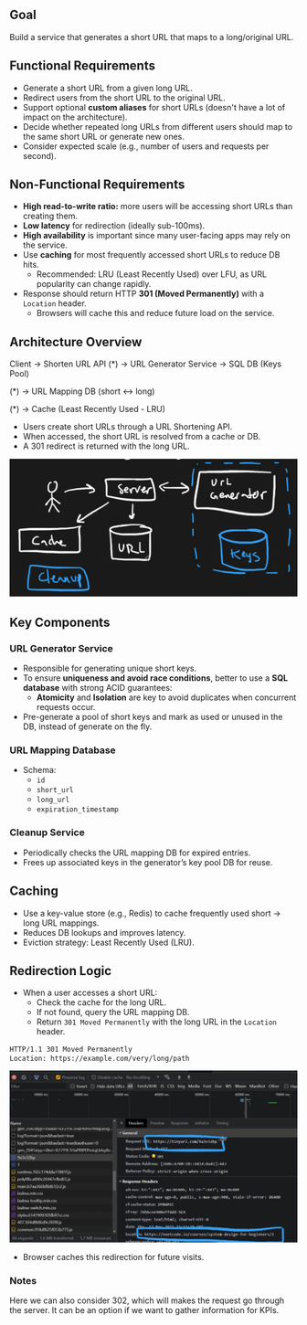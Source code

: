 ## Goal

Build a service that generates a short URL that maps to a long/original URL.

## Functional Requirements

- Generate a short URL from a given long URL.
- Redirect users from the short URL to the original URL.
- Support optional **custom aliases** for short URLs (doesn't have a lot of impact on the architecture).
- Decide whether repeated long URLs from different users should map to the same short URL or generate new ones.
- Consider expected scale (e.g., number of users and requests per second).

## Non-Functional Requirements

- **High read-to-write ratio:** more users will be accessing short URLs than creating them.
- **Low latency** for redirection (ideally sub-100ms).
- **High availability** is important since many user-facing apps may rely on the service.
- Use **caching** for most frequently accessed short URLs to reduce DB hits.
  - Recommended: LRU (Least Recently Used) over LFU, as URL popularity can change rapidly.
- Response should return HTTP **301 (Moved Permanently)** with a `Location` header.
  - Browsers will cache this and reduce future load on the service.

## Architecture Overview

Client → Shorten URL API (\*) → URL Generator Service → SQL DB (Keys Pool)

(\*) → URL Mapping DB (short ↔ long)

(\*) → Cache (Least Recently Used - LRU)

- Users create short URLs through a URL Shortening API.
- When accessed, the short URL is resolved from a cache or DB.
- A 301 redirect is returned with the long URL.

![alt text](img/url-shorten-service-2.png)

## Key Components

### URL Generator Service

- Responsible for generating unique short keys.
- To ensure **uniqueness and avoid race conditions**, better to use a **SQL database** with strong ACID guarantees:
  - **Atomicity** and **Isolation** are key to avoid duplicates when concurrent requests occur.
- Pre-generate a pool of short keys and mark as used or unused in the DB, instead of generate on the fly.

### URL Mapping Database

- Schema:
  - `id`
  - `short_url`
  - `long_url`
  - `expiration_timestamp`

### Cleanup Service

- Periodically checks the URL mapping DB for expired entries.
- Frees up associated keys in the generator’s key pool DB for reuse.

## Caching

- Use a key-value store (e.g., Redis) to cache frequently used short → long URL mappings.
- Reduces DB lookups and improves latency.
- Eviction strategy: Least Recently Used (LRU).

## Redirection Logic

- When a user accesses a short URL:
  - Check the cache for the long URL.
  - If not found, query the URL mapping DB.
  - Return `301 Moved Permanently` with the long URL in the `Location` header.

```http
HTTP/1.1 301 Moved Permanently
Location: https://example.com/very/long/path
```

![alt text](img/url-shorten-service-1.png)

- Browser caches this redirection for future visits.

### Notes

Here we can also consider 302, which will makes the request go through the server.
It can be an option if we want to gather information for KPIs.
